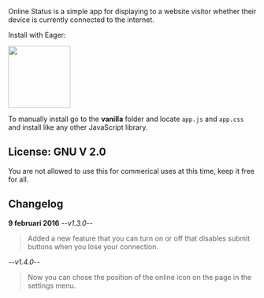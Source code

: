 Online Status is a simple app for displaying to a website visitor whether their device is currently connected to the internet.

Install with Eager:

<a href="https://eager.io/app/online-status/install?source=button">
  <img src="https://install.eager.io/install-button.png" border="0" width="126">
</a>

To manually install go to the **vanilla** folder and locate `app.js` and `app.css` and install like any other JavaScript library.

## License: GNU V 2.0

You are not allowed to use this for commerical uses at this time, keep it free for all. 

## Changelog 

**9 februari 2016**
--*v1.3.0*--
> Added a new feature that you can turn on or off that disables submit buttons when you lose your connection.  

--*v1.4.0*--
> Now you can chose the position of the online icon on the page in the settings menu.  
